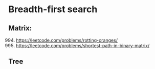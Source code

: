 # Breadth-first search

## Matrix:

994. https://leetcode.com/problems/rotting-oranges/
1091. https://leetcode.com/problems/shortest-path-in-binary-matrix/

## Tree